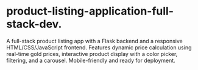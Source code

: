 # product-listing-application-full-stack-dev.
A full-stack product listing app with a Flask backend and a responsive HTML/CSS/JavaScript frontend. Features dynamic price calculation using real-time gold prices, interactive product display with a color picker, filtering, and a carousel. Mobile-friendly and ready for deployment.
